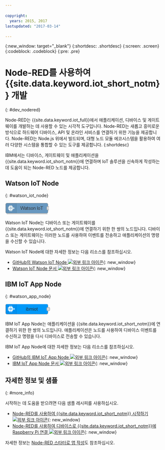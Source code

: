 ```yaml
---

copyright:
  years: 2015, 2017
lastupdated: "2017-03-14"

---
```


{:new_window: target="_blank"}
{:shortdesc: .shortdesc}
{:screen: .screen}
{:codeblock: .codeblock}
{:pre: .pre}

# Node-RED를 사용하여 {{site.data.keyword.iot_short_notm}} 개발
{: #dev_nodered}

Node-RED는 {{site.data.keyword.iot_full}}에서 애플리케이션, 디바이스 및 게이트웨이를 개발하는 데 사용할 수 있는 시각적 도구입니다. Node-RED는 새롭고 흥미로운 방식으로 하드웨어 디바이스, API 및 온라인 서비스를 연결하기 위한 기능을 제공합니다. Node-RED는 Node.js 위에서 빌드되며, 대형 노드 모듈 에코시스템을 활용하여 여러 다양한 시스템을 통합할 수 있는 도구를 제공합니다.
{:shortdesc}

IBM에서는 디바이스, 게이트웨이 및 애플리케이션을 {{site.data.keyword.iot_short_notm}}에 연결하며 IoT 솔루션을 신속하게 작성하는 데 도움이 되는 Node-RED 노드를 제공합니다. 


## Watson IoT Node   
{: #watson_iot_node}  

![Watson IoT Node 이미지](../images/node-red-watson.png "Watson IoT Node 이미지")


Watson IoT Node는 디바이스 또는 게이트웨이를 {{site.data.keyword.iot_short_notm}}에 연결하기 위한 한 쌍의 노드입니다. 디바이스 또는 게이트웨이는 이러한 노드를 사용하여 이벤트를 전송하고 애플리케이션의 명령을 수신할 수 있습니다. 

Watson IoT Node에 대한 자세한 정보는 다음 리소스를 참조하십시오. 

- [GitHub의 Watson IoT Node ![외부 링크 아이콘](../../../icons/launch-glyph.svg "외부 링크 아이콘")](https://github.com/ibm-watson-iot/iot-nodered/tree/master/node-red-contrib-ibm-watson-iot){: new_window}
- [Watson IoT Node 문서 ![외부 링크 아이콘](../../../icons/launch-glyph.svg "외부 링크 아이콘")](https://www.npmjs.com/package/node-red-contrib-ibm-watson-iot){: new_window}


## IBM IoT App Node  
{: #watson_app_node}  


![IBM IoT App Node 이미지](../images/node-red-ibmiot.png "IBM IoT App Node 이미지")

IBM IoT App Node는 애플리케이션을 {{site.data.keyword.iot_short_notm}}에 연결하기 위한 한 쌍의 노드입니다. 애플리케이션은 노드를 사용하여 디바이스 이벤트를 수신하고 명령을 다시 디바이스로 전송할 수 있습니다. 

IBM IoT App Node에 대한 자세한 정보는 다음 리소스를 참조하십시오. 

- [GitHub의 IBM IoT App Node ![외부 링크 아이콘](../../../icons/launch-glyph.svg "외부 링크 아이콘")](https://github.com/ibm-watson-iot/iot-nodered/tree/master/node-red-contrib-scx-ibmiotapp){: new_window}
- [IBM IoT App Node 문서 ![외부 링크 아이콘](../../../icons/launch-glyph.svg "외부 링크 아이콘")](http://flows.nodered.org/node/node-red-contrib-scx-ibmiotapp){: new_window}


## 자세한 정보 및 샘플   
{: #more_info}


시작하는 데 도움을 받으려면 다음 샘플 레시피를 사용하십시오. 
- [Node-RED를 사용하여 {{site.data.keyword.iot_short_notm}} 시작하기 ![외부 링크 아이콘](../../../icons/launch-glyph.svg "외부 링크 아이콘")](https://developer.ibm.com/recipes/tutorials/getting-started-with-watson-iot-platform-using-node-red/){: new_window}
- [Node-RED를 사용하여 디바이스로 {{site.data.keyword.iot_short_notm}}에 Raspberry Pi 연결 ![외부 링크 아이콘](../../../icons/launch-glyph.svg "외부 링크 아이콘")](https://developer.ibm.com/recipes/tutorials/deploy-watson-iot-node-on-raspberry-pi/){: new_window}

자세한 정보는 [Node-RED 스타터로 앱 작성](https://console.ng.bluemix.net/docs/starters/Node-RED/nodered.html#nodered)도 참조하십시오. 
